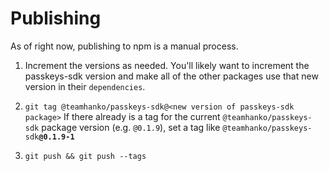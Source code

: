 # Publishing

As of right now, publishing to npm is a manual process.

1. Increment the versions as needed.
   You'll likely want to increment the passkeys-sdk version and make all of the other packages use that new version in their `dependencies`.

2. `git tag @teamhanko/passkeys-sdk@<new version of passkeys-sdk package>`
   If there already is a tag for the current `@teamhanko/passkeys-sdk` package version (e.g. `@0.1.9`), set a tag like `@teamhanko/passkeys-sdk`**`@0.1.9-1`**

3. `git push && git push --tags`
